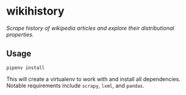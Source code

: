 # wikihistory

_Scrape history of wikipedia articles and explore their distributional properties._

## Usage

```
pipenv install
```

This will create a virtualenv to work with and install all dependencies. Notable requirements include `scrapy`, `lxml`, and `pandas`.
